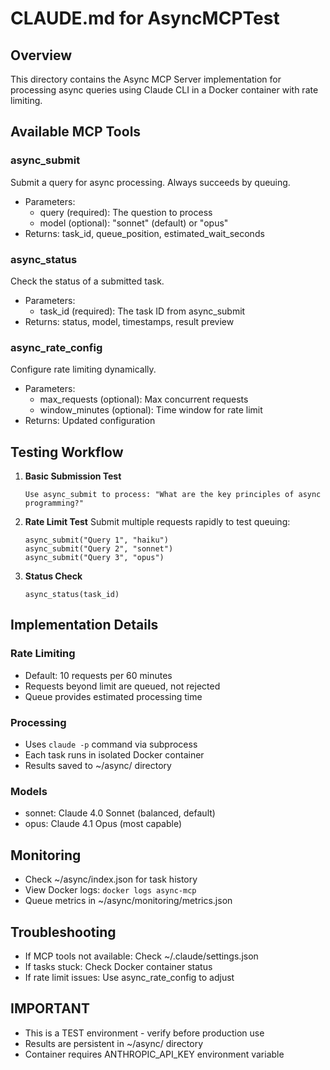 # CLAUDE.md for AsyncMCPTest

## Overview
This directory contains the Async MCP Server implementation for processing async queries using Claude CLI in a Docker container with rate limiting.

## Available MCP Tools

### async_submit
Submit a query for async processing. Always succeeds by queuing.
- Parameters:
  - query (required): The question to process
  - model (optional): "sonnet" (default) or "opus"
- Returns: task_id, queue_position, estimated_wait_seconds

### async_status
Check the status of a submitted task.
- Parameters:
  - task_id (required): The task ID from async_submit
- Returns: status, model, timestamps, result preview

### async_rate_config
Configure rate limiting dynamically.
- Parameters:
  - max_requests (optional): Max concurrent requests
  - window_minutes (optional): Time window for rate limit
- Returns: Updated configuration

## Testing Workflow

1. **Basic Submission Test**
   ```
   Use async_submit to process: "What are the key principles of async programming?"
   ```

2. **Rate Limit Test**
   Submit multiple requests rapidly to test queuing:
   ```
   async_submit("Query 1", "haiku")
   async_submit("Query 2", "sonnet")
   async_submit("Query 3", "opus")
   ```

3. **Status Check**
   ```
   async_status(task_id)
   ```

## Implementation Details

### Rate Limiting
- Default: 10 requests per 60 minutes
- Requests beyond limit are queued, not rejected
- Queue provides estimated processing time

### Processing
- Uses `claude -p` command via subprocess
- Each task runs in isolated Docker container
- Results saved to ~/async/ directory

### Models
- sonnet: Claude 4.0 Sonnet (balanced, default)
- opus: Claude 4.1 Opus (most capable)

## Monitoring
- Check ~/async/index.json for task history
- View Docker logs: `docker logs async-mcp`
- Queue metrics in ~/async/monitoring/metrics.json

## Troubleshooting
- If MCP tools not available: Check ~/.claude/settings.json
- If tasks stuck: Check Docker container status
- If rate limit issues: Use async_rate_config to adjust

## IMPORTANT
- This is a TEST environment - verify before production use
- Results are persistent in ~/async/ directory
- Container requires ANTHROPIC_API_KEY environment variable